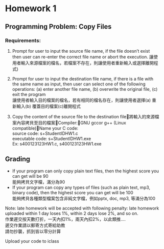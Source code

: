# Homework 1
## Programming Problem: Copy Files
### Requirements:  

1. Prompt for user to input the source file name, if the file doesn’t exist then user can re-enter the correct file name or abort the execution. 
讓使用者輸入來源檔案的檔名，若檔案不存在，則讓使用者重新輸入或選擇離開程式)  

2. Prompt for user to input the destination file name, if there is a file with the same name as input, then user can select one of the following operations: (a) enter another file name, (b) overwrite the original file, (c) exit the program  
讓使用者輸入目的檔案的檔名，若有相同的檔名存在，則讓使用者選擇(a) 重新輸入(b) 覆蓋目的檔案(c)離開程式  

3. Copy the content of the source file to the destination file將輸入的來源檔案內容拷貝至目的檔案Compiler:GNU gccor g++ (Linux compatible)Name your C code:  
source code: s+StudentIDHW1.c  
executable code:  s+StudentIDHW1.exe  
Ex: s400123123HW1.c, s400123123HW1.exe  

## Grading
- If your program can only copy plain text files, then the highest score you can get will be 90  
能夠拷貝文字檔，滿分為90  
- If your program can copy any types of files (such as plain text, mp3, binary code), then the highest score you can get will be 100  
能夠拷貝各種類型檔案包含非純文字檔，例如pptx, doc, mp3, 等滿分為100  

Note:
late homework will be accepted with following penalty: late homework uploaded within 1 day loses 1%, within 2 days lose 2%, and so on.  
作業遲交按天數打折，一天內扣1%，兩天內扣2%，以此類推....  
遲交作業請以郵寄方式寄給助教  
請勿抄襲，抓到皆以零分計算 

Upload your code to iclass  